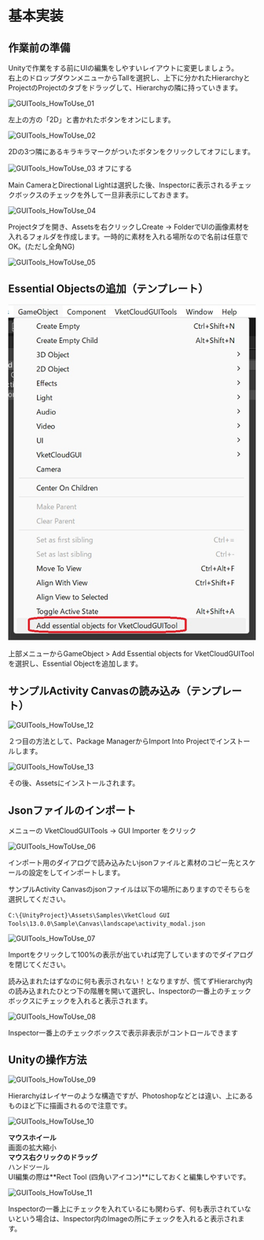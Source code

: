# 基本実装

## 作業前の準備

Unityで作業をする前にUIの編集をしやすいレイアウトに変更しましょう。  
右上のドロップダウンメニューからTallを選択し、上下に分かれたHierarchyとProjectのProjectのタブをドラッグして、Hierarchyの隣に持っていきます。

![GUITools_HowToUse_01](img/GUITools_HowToUse_01.jpg)

左上の方の「2D」と書かれたボタンをオンにします。

![GUITools_HowToUse_02](img/GUITools_HowToUse_02.jpg)

2Dの3つ隣にあるキラキラマークがついたボタンをクリックしてオフにします。

![GUITools_HowToUse_03](img/GUITools_HowToUse_03.jpg)
オフにする

Main CameraとDirectional Lightは選択した後、Inspectorに表示されるチェックボックスのチェックを外して一旦非表示にしておきます。

![GUITools_HowToUse_04](img/GUITools_HowToUse_04.jpg)

Projectタブを開き、Assetsを右クリックしCreate → FolderでUIの画像素材を入れるフォルダを作成します。一時的に素材を入れる場所なので名前は任意でOK。(ただし全角NG)

![GUITools_HowToUse_05](img/GUITools_HowToUse_05.jpg)

## Essential Objectsの追加（テンプレート）

![GUITools_HowToUse_14](img/GUITools_HowToUse_14.jpg)

上部メニューからGameObject > Add Essential objects for VketCloudGUIToolを選択し、Essential Objectを追加します。


## サンプルActivity Canvasの読み込み（テンプレート）

![GUITools_HowToUse_12](img/GUITools_HowToUse_12.jpg)

２つ目の方法として、Package ManagerからImport Into Projectでインストールします。

![GUITools_HowToUse_13](img/GUITools_HowToUse_13.jpg)

その後、Assetsにインストールされます。


## Jsonファイルのインポート

メニューの VketCloudGUITools → GUI Importer をクリック

![GUITools_HowToUse_06](img/GUITools_HowToUse_06.jpg)

インポート用のダイアログで読み込みたいjsonファイルと素材のコピー先とスケールの設定をしてインポートします。

サンプルActivity Canvasのjsonファイルは以下の場所にありますのでそちらを選択してください。

`C:\{UnityProject}\Assets\Samples\VketCloud GUI Tools\13.0.0\Sample\Canvas\landscape\activity_modal.json`

![GUITools_HowToUse_07](img/GUITools_HowToUse_07.jpg)

Importをクリックして100%の表示が出ていれば完了していますのでダイアログを閉じてください。

読み込まれたはずなのに何も表示されない！となりますが、慌てずHierarchy内の読み込まれたひとつ下の階層を開いて選択し、Inspectorの一番上のチェックボックスにチェックを入れると表示されます。

![GUITools_HowToUse_08](img/GUITools_HowToUse_08.jpg)

Inspector一番上のチェックボックスで表示非表示がコントロールできます

## Unityの操作方法

![GUITools_HowToUse_09](img/GUITools_HowToUse_09.jpg)

Hierarchyはレイヤーのような構造ですが、Photoshopなどとは違い、上にあるものほど下に描画されるので注意です。

![GUITools_HowToUse_10](img/GUITools_HowToUse_10.jpg)

**マウスホイール**  
画面の拡大縮小  
**マウス右クリックのドラッグ**  
ハンドツール  
UI編集の際は**Rect Tool (四角いアイコン)**にしておくと編集しやすいです。

![GUITools_HowToUse_11](img/GUITools_HowToUse_11.jpg)

Inspectorの一番上にチェックを入れているにも関わらず、何も表示されていないという場合は、Inspector内のImageの所にチェックを入れると表示されます。
